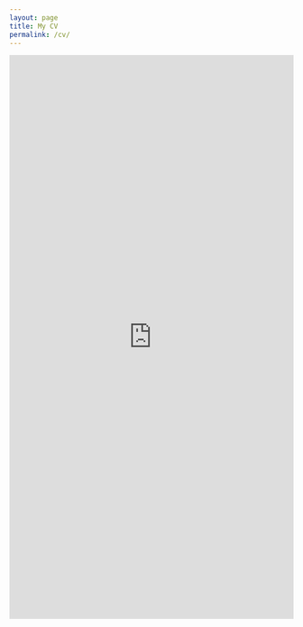 ```yaml
---
layout: page
title: My CV
permalink: /cv/
---
```



<embed src="https://chapman.edu/our-faculty/files/curriculum-vita/hidu-rao-3-2022.pdf" type="application/pdf" width="100%" height="1000" />
